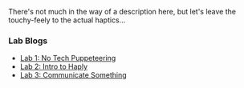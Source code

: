There's not much in the way of a description here, but let's leave the touchy-feely to the actual haptics...

### Lab Blogs
- [Lab 1: No Tech Puppeteering](labs/Lab1.md)
- [Lab 2: Intro to Haply](labs/Lab2.md)
- [Lab 3: Communicate Something](labs/Lab3.md)
